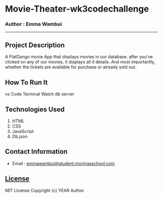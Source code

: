 # Movie-Theater-wk3codechallenge

### Author : Emma Wambui
****
## Project Description
A FlatDango movie App that displays movies in our database. after you've clicked on any of our movies, it displays all it details. And most importantly, whether the tickets are available for purchase or already sold out.

## How To Run It
vs Code
Terminal
Watch db server

## Technologies Used

1. HTML
2. CSS
3. JavaScript
4. Db.json

## Contact Information
* Email : emmawambui@student.moringaschool.com

## [License](LICENSE)
MIT License
Copyright (c) YEAR Author

